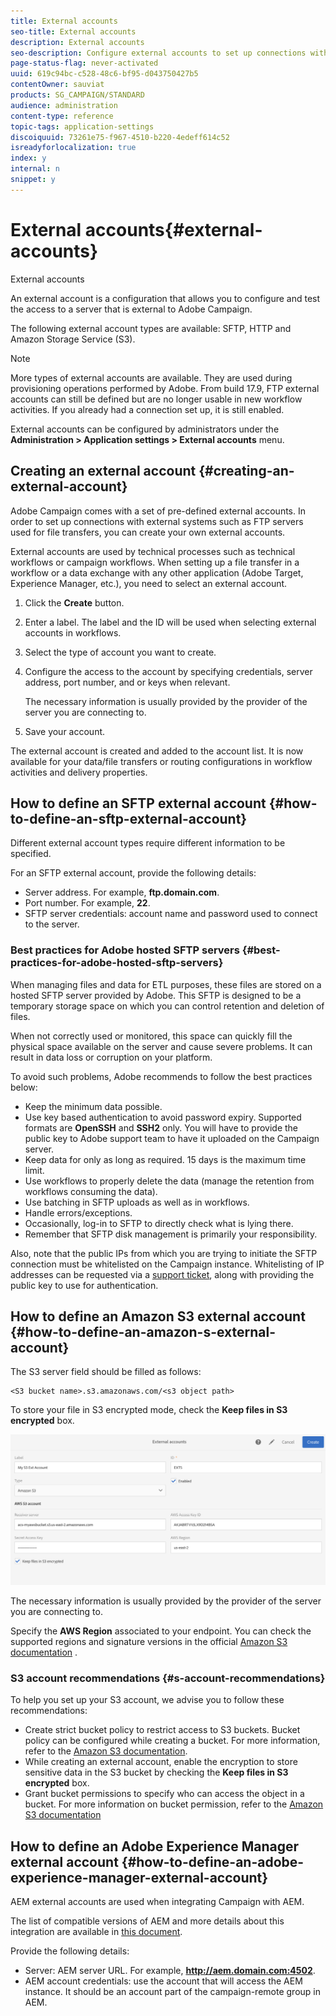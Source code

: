 ```yaml
---
title: External accounts
seo-title: External accounts
description: External accounts
seo-description: Configure external accounts to set up connections with external systems such as SFTP servers.
page-status-flag: never-activated
uuid: 619c94bc-c528-48c6-bf95-d043750427b5
contentOwner: sauviat
products: SG_CAMPAIGN/STANDARD
audience: administration
content-type: reference
topic-tags: application-settings
discoiquuid: 73261e75-f967-4510-b220-4edeff614c52
isreadyforlocalization: true
index: y
internal: n
snippet: y
---
```


# External accounts{#external-accounts}

External accounts

An external account is a configuration that allows you to configure and test the access to a server that is external to Adobe Campaign.

The following external account types are available: SFTP, HTTP and Amazon Storage Service (S3).

>[!NOTE]
>
>More types of external accounts are available. They are used during provisioning operations performed by Adobe. From build 17.9, FTP external accounts can still be defined but are no longer usable in new workflow activities. If you already had a connection set up, it is still enabled.

External accounts can be configured by administrators under the **Administration > Application settings > External accounts** menu.

## Creating an external account {#creating-an-external-account}

Adobe Campaign comes with a set of pre-defined external accounts. In order to set up connections with external systems such as FTP servers used for file transfers, you can create your own external accounts.

External accounts are used by technical processes such as technical workflows or campaign workflows. When setting up a file transfer in a workflow or a data exchange with any other application (Adobe Target, Experience Manager, etc.), you need to select an external account.

1. Click the **Create** button.
1. Enter a label. The label and the ID will be used when selecting external accounts in workflows.
1. Select the type of account you want to create.
1. Configure the access to the account by specifying credentials, server address, port number, and or keys when relevant.

   The necessary information is usually provided by the provider of the server you are connecting to.

1. Save your account.

The external account is created and added to the account list. It is now available for your data/file transfers or routing configurations in workflow activities and delivery properties.

## How to define an SFTP external account {#how-to-define-an-sftp-external-account}

Different external account types require different information to be specified.

For an SFTP external account, provide the following details:

* Server address. For example, **ftp.domain.com**.
* Port number. For example, **22**.
* SFTP server credentials: account name and password used to connect to the server.

### Best practices for Adobe hosted SFTP servers {#best-practices-for-adobe-hosted-sftp-servers}

When managing files and data for ETL purposes, these files are stored on a hosted SFTP server provided by Adobe. This SFTP is designed to be a temporary storage space on which you can control retention and deletion of files.

When not correctly used or monitored, this space can quickly fill the physical space available on the server and cause severe problems. It can result in data loss or corruption on your platform.

To avoid such problems, Adobe recommends to follow the best practices below:

* Keep the minimum data possible.
* Use key based authentication to avoid password expiry. Supported formats are **OpenSSH** and **SSH2** only. You will have to provide the public key to Adobe support team to have it uploaded on the Campaign server.
* Keep data for only as long as required. 15 days is the maximum time limit.
* Use workflows to properly delete the data (manage the retention from workflows consuming the data).
* Use batching in SFTP uploads as well as in workflows.
* Handle errors/exceptions.
* Occasionally, log-in to SFTP to directly check what is lying there.
* Remember that SFTP disk management is primarily your responsibility.

Also, note that the public IPs from which you are trying to initiate the SFTP connection must be whitelisted on the Campaign instance. Whitelisting of IP addresses can be requested via a [support ticket](https://support.neolane.net), along with providing the public key to use for authentication.

## How to define an Amazon S3 external account {#how-to-define-an-amazon-s-external-account}

The S3 server field should be filled as follows:

```
<S3 bucket name>.s3.amazonaws.com/<s3 object path>
```

To store your file in S3 encrypted mode, check the **Keep files in S3 encrypted** box.

![](assets/external_accounts_2.png)

The necessary information is usually provided by the provider of the server you are connecting to.

Specify the **AWS Region** associated to your endpoint. You can check the supported regions and signature versions in the official [Amazon S3 documentation](https://docs.aws.amazon.com/general/latest/gr/rande.html#s3_region) .

### S3 account recommendations {#s-account-recommendations}

To help you set up your S3 account, we advise you to follow these recommendations:

* Create strict bucket policy to restrict access to S3 buckets. Bucket policy can be configured while creating a bucket. For more information, refer to the [Amazon S3 documentation](http://docs.aws.amazon.com/AmazonS3/latest/dev//example-bucket-policies.html). 
* While creating an external account, enable the encryption to store sensitive data in the S3 bucket by checking the **Keep files in S3 encrypted** box.
* Grant bucket permissions to specify who can access the object in a bucket. For more information on bucket permission, refer to the [Amazon S3 documentation](http://docs.aws.amazon.com/AmazonS3/latest/dev//access-control-overview.html)

## How to define an Adobe Experience Manager external account {#how-to-define-an-adobe-experience-manager-external-account}

AEM external accounts are used when integrating Campaign with AEM.

The list of compatible versions of AEM and more details about this integration are available in [this document](../../integrating/using/about-campaign-integrations.md).

Provide the following details:

* Server: AEM server URL. For example, **http://aem.domain.com:4502**.
* AEM account credentials: use the account that will access the AEM instance. It should be an account part of the campaign-remote group in AEM.

